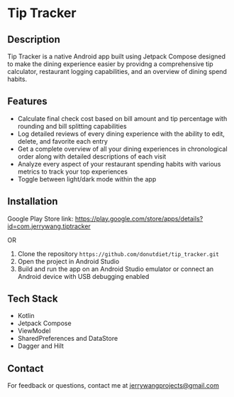 # Tip Tracker

## Description
Tip Tracker is a native Android app built using Jetpack Compose designed to make the dining experience easier by providng a comprehensive tip calculator, restaurant logging capabilities, and an overview of dining spend habits.

## Features
- Calculate final check cost based on bill amount and tip percentage with rounding and bill splitting capabilities
- Log detailed reviews of every dining experience with the ability to edit, delete, and favorite each entry
- Get a complete overview of all your dining experiences in chronological order along with detailed descriptions of each visit
- Analyze every aspect of your restaurant spending habits with various metrics to track your top experiences
- Toggle between light/dark mode within the app

## Installation
Google Play Store link: https://play.google.com/store/apps/details?id=com.jerrywang.tiptracker

OR
1. Clone the repository `https://github.com/donutdiet/tip_tracker.git`
2. Open the project in Android Studio
3. Build and run the app on an Android Studio emulator or connect an Android device with USB debugging enabled

## Tech Stack
- Kotlin
- Jetpack Compose
- ViewModel
- SharedPreferences and DataStore
- Dagger and Hilt

## Contact
For feedback or questions, contact me at jerrywangprojects@gmail.com
